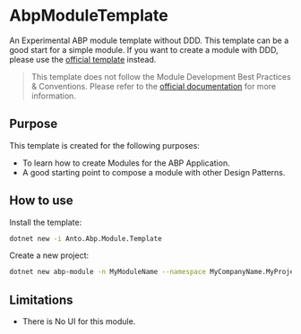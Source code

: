 # AbpModuleTemplate

An Experimental ABP module template without DDD. This template can be a good start for a simple module. If you want to create a module with DDD, please use the [official template](https://docs.abp.io/en/abp/latest/Startup-Templates/Module) instead.

> This template does not follow the Module Development Best Practices & Conventions. Please refer to the [official documentation](https://docs.abp.io/en/abp/latest/Best-Practices/Module-Development-Best-Practices) for more information.

## Purpose

This template is created for the following purposes:

- To learn how to create Modules for the ABP Application.
- A good starting point to compose a module with other Design Patterns.

## How to use

Install the template:

```bash
dotnet new -i Anto.Abp.Module.Template
```

Create a new project:

```bash
dotnet new abp-module -n MyModuleName --namespace MyCompanyName.MyProjectName
```

## Limitations

- There is No UI for this module.
